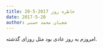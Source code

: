 ```yaml
---
title: خاطره روز 2017-5-20
date: 2017-5-20
author: شعبان محمد حسنی
---
```


امروزم یه روز عادی بود مثل روزای گذشته.